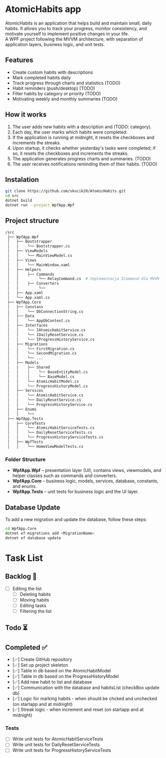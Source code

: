 ﻿# AtomicHabits app

AtomicHabits is an application that helps build and maintain small, daily habits. It allows you to track your progress, monitor consistency, and motivate yourself to implement positive changes in your life.  
A WPF project following the MVVM architecture, with separation of application layers, business logic, and unit tests.

## Features

- Create custom habits with descriptions
- Mark completed habits daily
- Track progress through charts and statistics (TODO)
- Habit reminders (push/desktop) (TODO)
- Filter habits by category or priority (TODO)
- Motivating weekly and monthly summaries (TODO)

## How it works

1. The user adds new habits with a description and (TODO: category).
2. Each day, the user marks which habits were completed. 
3. If the application is running at midnight, it resets the checkboxes and increments the streaks.
4. Upon startup, it checks whether yesterday's tasks were completed; if so, it resets the checkboxes and increments the streaks.
5. The application generates progress charts and summaries. (TODO)
6. The user receives notifications reminding them of their habits. (TODO)

## Instalation

```bash
git clone https://github.com/skucik20/AtomicHabits.git
cd src
dotnet build
dotnet run --project WpfApp.Wpf
```

## Project structure

```bash
/src
 ├── WpfApp.Wpf
 │   ├── Bootstrapper
 │   │    └── Bootstrapper.cs
 │   ├── ViewModels
 │   │    └── MainViewModel.cs
 │   ├── Views
 │   │    └── MainWindow.xaml
 │   ├── Helpers
 │   │    ├── Commands
 │   │		   └── RelayCommand.cs  # Implementacja ICommand dla MVVM
 │   │    ├── Converters
 │   │		   └── 
 │   ├── App.xaml
 │   └── App.xaml.cs
 ├── WpfApp.Core
 │   ├── Constans
 │   │    └── DbConnectionString.cs
 │   ├── Data
 │   │    └── AppDbContext.cs
 │   ├── Interfaces
 │   │    └── IAtomicHabitService.cs
 │   │    └── IDailyResetService.cs
 │   │    └── IProgressHistoryService.cs
 │   ├── Migrations
 │   │    └── FirstMigration.cs
 │   │    └── SecondMigration.cs
 │   │    └── ...
 │   ├── Models
 │   │    ├── Shared
 │   │    │    └── BaseEntityModel.cs
 │   │    │    └── BaseModel.cs
 │   │    └── AtomicHabitModel.cs
 │   │    └── ProgressHistoryModel.cs
 │   ├── Services
 │   │    └── AtomicHabitService.cs
 │   │    └── DailyResetService.cs
 │   │    └── ProgressHistoryService.cs
 │   ├── Enums
 │   │    └── 
 ├── WpfApp.Tests
 │   ├── CoreTests
 │   │    └── AtomicHabitServiceTests.cs
 │   │    └── DailyResetServiceTests.cs
 │   │    └── ProgressHistoryServiceTests.cs
 │   ├── WpfTests
 │   │    └── HomeViewModelTests.cs
```

### Folder Structure

- **WpfApp.Wpf** – presentation layer (UI), contains views, viewmodels, and helper classes such as commands and converters.
- **WpfApp.Core** – business logic, models, services, database, constants, and enums.
- **WpfApp.Tests** – unit tests for business logic and the UI layer.

## Database Update

To add a new migration and update the database, follow these steps:

```bash
cd WpfApp.Core
dotnet ef migrations add <MigrationName>
dotnet ef database update
```

# Task List

## Backlog 📌
- [ ] Editing the list
    - [ ] Deleting habits
    - [ ] Moving habits
    - [ ] Editing tasks
    - [ ] Filtering the list

## Todo ⏳

    
## Completed ✅ 
- [✅] Create GitHub repository
- [✅] Set up project skeleton
- [✅] Table in db based on the AtomicHabitModel
- [✅] Table in db based on the ProgressHistoryModel
- [✅] Add new habit to list and database
- [✅] Communication with the database and habitsList (checkBox update db)
- [✅] Logic for marking habits - when should be chcked and unchecked (on startapp and at midnight)
- [✅] Streak logic - when increment and reset (on startapp and at midnight)
### Tests
- [ ] Write unit tests for AtomicHabitServiceTests
- [ ] Write unit tests for DailyResetServiceTests
- [ ] Write unit tests for ProgressHistoryServiceTests